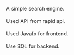 A simple search engine.<br></br>
Used API from rapid api.<br></br>
Used Javafx for frontend.<br></br>
Use SQL for backend.
